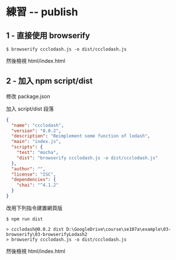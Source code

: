# 練習 -- publish


## 1 - 直接使用 browserify

```
$ browserify ccclodash.js -o dist/ccclodash.js
```

然後檢視 html/index.html

## 2 - 加入 npm script/dist


修改 package.json

加入 script/dist 段落

```json
{
  "name": "ccclodash",
  "version": "0.0.2",
  "description": "Reimplement some function of lodash",
  "main": "index.js",
  "scripts": {
    "test": "mocha",
    "dist": "browserify ccclodash.js -o dist/ccclodash.js"
  },
  "author": "",
  "license": "ISC",
  "dependencies": {
    "chai": "^4.1.2"
  }
}
```

改用下列指令建置網頁版

```
$ npm run dist

> ccclodash@0.0.2 dist D:\GoogleDrive\course\se107a\example\03-browserify\03-browserifyLodash2
> browserify ccclodash.js -o dist/ccclodash.js
```

然後檢視 html/index.html

